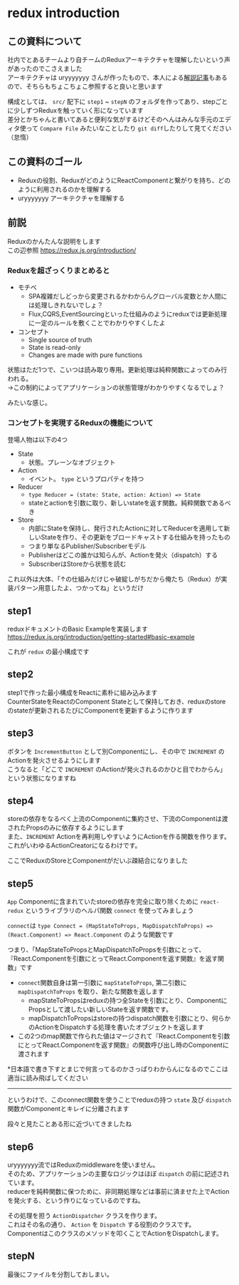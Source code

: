 # redux introduction

## この資料について

社内でとあるチームより自チームのReduxアーキテクチャを理解したいという声があったのでこさえました  
アーキテクチャは uryyyyyyy さんが作ったもので、本人による[解説記事](https://qiita.com/uryyyyyyy/items/1f2022bbf914d65d635a)もあるので、そちらもちょこちょこ参照すると良いと思います  

構成としては、 `src/` 配下に `step1` ~ `stepN` のフォルダを作ってあり、stepごとに少しずつReduxを触っていく形になっています  
差分とかちゃんと書いてあると便利な気がするけどそのへんはみんな手元のエディタ使って `Compare File` みたいなことしたり `git diff`したりして見てください（怠惰）  

## この資料のゴール

- Reduxの役割、ReduxがどのようにReactComponentと繋がりを持ち、どのように利用されるのかを理解する
- uryyyyyyy アーキテクチャを理解する

## 前説

Reduxのかんたんな説明をします  
この辺参照 https://redux.js.org/introduction/

### Reduxを超ざっくりまとめると

- モチベ
  - SPA複雑だしどっから変更されるかわからんグローバル変数とか人間には処理しきれないでしょ？
  - Flux,CQRS,EventSourcingといった仕組みのようにreduxでは更新処理に一定のルールを敷くことでわかりやすくしたよ
- コンセプト
  - Single source of truth
  - State is read-only
  - Changes are made with pure functions

状態はただ1つで、こいつは読み取り専用。更新処理は純粋関数によってのみ行われる。  
→この制約によってアプリケーションの状態管理がわかりやすくなるでしょ？

みたいな感じ。  

### コンセプトを実現するReduxの機能について

登場人物は以下の4つ

- State
  - 状態。プレーンなオブジェクト
- Action
  - イベント。 `type` というプロパティを持つ
- Reducer
  - `type Reducer = (state: State, action: Action) => State`
  - stateとactionを引数に取り、新しいstateを返す関数。純粋関数であるべき
- Store
  - 内部にStateを保持し、発行されたActionに対してReducerを適用して新しいStateを作り、その更新をブロードキャストする仕組みを持ったもの
  - つまり単なるPublisher/Subscriberモデル
  - Publisherはどこの誰かは知らんが、Actionを発火（dispatch）する
  - SubscriberはStoreから状態を読む

これ以外は大体、「↑の仕組みだけじゃ破綻しがちだから俺たち（Redux）が実装パターン用意したよ、つかってね」というだけ

## step1

reduxドキュメントのBasic Exampleを実装します  
https://redux.js.org/introduction/getting-started#basic-example

これが `redux` の最小構成です  


## step2

step1で作った最小構成をReactに素朴に組み込みます  
CounterStateをReactのComponent Stateとして保持しておき、reduxのstoreのstateが更新されるたびにComponentを更新するように作ります  

## step3

ボタンを `IncrementButton` として別Componentにし、その中で `INCREMENT` のActionを発火させるようにします  
こうなると「どこで `INCREMENT` のActionが発火されるのかひと目でわからん」という状態になりますね  

## step4

storeの依存をなるべく上流のComponentに集約させ、下流のComponentは渡されたPropsのみに依存するようにします  
また、`INCREMENT` Actionを再利用しやすいようにActionを作る関数を作ります。これがいわゆるActionCreatorになるわけです。  
  
ここでReduxのStoreとComponentがだいぶ疎結合になりました  

## step5

`App` Componentに含まれていたstoreの依存を完全に取り除くために `react-redux` というライブラリのヘルパ関数 `connect` を使ってみましょう  
  
`connect`は `type Connect = (MapStateToProps, MapDispatchToProps) => (React.Component) => React.Component` のような関数です

つまり、「MapStateToPropsとMapDispatchToPropsを引数にとって、『React.Componentを引数にとってReact.Componentを返す関数』を返す関数」です  

- `connect`関数自身は第一引数に `mapStateToProps`, 第二引数に `mapDispatchToProps` を取り、新たな関数を返します  
  - mapStateToPropsはreduxの持つ全Stateを引数にとり、ComponentにPropsとして渡したい新しいStateを返す関数です。  
  - mapDispatchToPropsはstoreの持つdispatch関数を引数にとり、何らかのActionをDispatchする処理を書いたオブジェクトを返します
- この2つのmap関数で作られた値はマージされて『React.Componentを引数にとってReact.Componentを返す関数』の関数呼び出し時のComponentに渡されます

*日本語で書き下すとまじで何言ってるのかさっぱりわからんになるのでここは適当に読み飛ばしてください

---

というわけで、このconnect関数を使うことでreduxの持つ `state` 及び `dispatch` 関数がComponentとキレイに分離されます  

段々と見たことある形に近づいてきましたね  

## step6

uryyyyyyy流ではReduxのmiddlewareを使いません。  
そのため、アプリケーションの主要なロジックはほぼ `dispatch` の前に記述されています。  
reducerを純粋関数に保つために、非同期処理などは事前に済ませた上でActionを発火する、という作りになっているのですね。  
  
その処理を担う `ActionDispatcher` クラスを作ります。  
これはその名の通り、 `Action` を `Dispatch` する役割のクラスです。  
Componentはこのクラスのメソッドを叩くことでActionをDispatchします。  

## stepN

最後にファイルを分割しておしまい。

